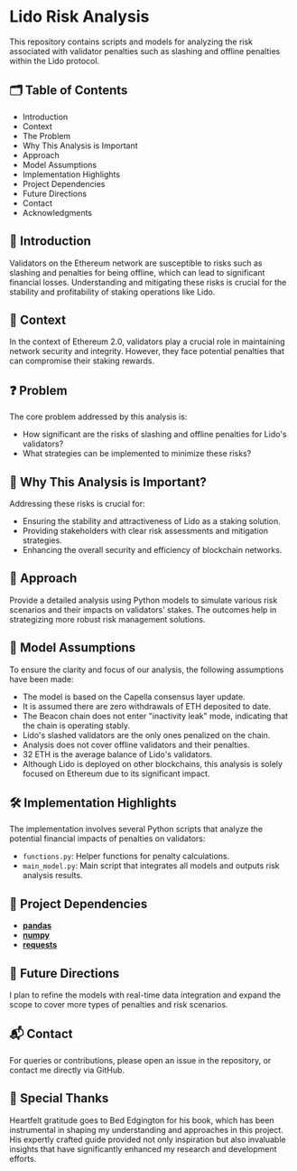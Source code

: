# Lido Risk Analysis

This repository contains scripts and models for analyzing the risk associated with validator penalties such as slashing and offline penalties within the Lido protocol.

##  🗂️ Table of Contents
- Introduction
- Context
- The Problem
- Why This Analysis is Important
- Approach
- Model Assumptions
- Implementation Highlights
- Project Dependencies
- Future Directions
- Contact
- Acknowledgments

## **📝 Introduction**
Validators on the Ethereum network are susceptible to risks such as slashing and penalties for being offline, which can lead to significant financial losses. Understanding and mitigating these risks is crucial for the stability and profitability of staking operations like Lido.

## **🧠 Context**
In the context of Ethereum 2.0, validators play a crucial role in maintaining network security and integrity. However, they face potential penalties that can compromise their staking rewards.

## **❓ Problem**
The core problem addressed by this analysis is:
- How significant are the risks of slashing and offline penalties for Lido's validators?
- What strategies can be implemented to minimize these risks?

## 🤔 **Why This Analysis is Important?**
Addressing these risks is crucial for:
- Ensuring the stability and attractiveness of Lido as a staking solution.
- Providing stakeholders with clear risk assessments and mitigation strategies.
- Enhancing the overall security and efficiency of blockchain networks.

## 🌟 **Approach**
Provide a detailed analysis using Python models to simulate various risk scenarios and their impacts on validators' stakes. The outcomes help in strategizing more robust risk management solutions.

## 🔬 **Model Assumptions**
To ensure the clarity and focus of our analysis, the following assumptions have been made:
- The model is based on the Capella consensus layer update.
- It is assumed there are zero withdrawals of ETH deposited to date.
- The Beacon chain does not enter "inactivity leak" mode, indicating that the chain is operating stably.
- Lido's slashed validators are the only ones penalized on the chain.
- Analysis does not cover offline validators and their penalties.
- 32 ETH is the average balance of Lido's validators.
- Although Lido is deployed on other blockchains, this analysis is solely focused on Ethereum due to its significant impact.

## 🛠 **Implementation Highlights**
The implementation involves several Python scripts that analyze the potential financial impacts of penalties on validators:
- `functions.py`: Helper functions for penalty calculations.
- `main_model.py`: Main script that integrates all models and outputs risk analysis results.

## 🔧 **Project Dependencies**
- [**pandas**](https://pandas.pydata.org/)
- [**numpy**](https://numpy.org/)
- [**requests**](https://pypi.org/project/requests/)

## 🔗 **Future Directions**
I plan to refine the models with real-time data integration and expand the scope to cover more types of penalties and risk scenarios.

## 📬 **Contact**
For queries or contributions, please open an issue in the repository, or contact me directly via GitHub.

## 📌 **Special Thanks**
Heartfelt gratitude goes to Bed Edgington for his book, which has been instrumental in shaping my understanding and approaches in this project. His expertly crafted guide provided not only inspiration but also invaluable insights that have significantly enhanced my research and development efforts.
